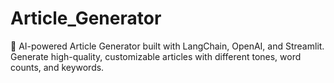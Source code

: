 # Article_Generator
📝 AI-powered Article Generator built with LangChain, OpenAI, and Streamlit. Generate high-quality, customizable articles with different tones, word counts, and keywords.
